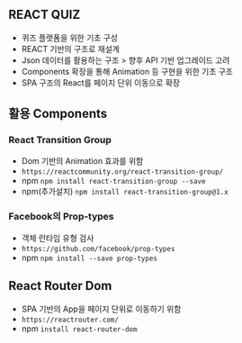 ## REACT QUIZ
- 퀴즈 플랫폼을 위한 기초 구성
- REACT 기반의 구조로 재설계
- Json 데이터를 활용하는 구조 > 향후 API 기반 업그레이드 고려
- Components 확장을 통해 Animation 등 구현을 위한 기초 구조
- SPA 구조의 React를 페이지 단위 이동으로 확장

## 활용 Components
### React Transition Group
- Dom 기반의 Animation 효과를 위함
- `https://reactcommunity.org/react-transition-group/`
- npm `npm install react-transition-group --save`
- npm(추가설치) `npm install react-transition-group@1.x` 

### Facebook의 Prop-types
- 객체 런타임 유형 검사
- `https://github.com/facebook/prop-types`
- npm `npm install --save prop-types`

## React Router Dom
- SPA 기반의 App을 페이지 단위로 이동하기 위함
- `https://reactrouter.com/`
- npm `install react-router-dom`